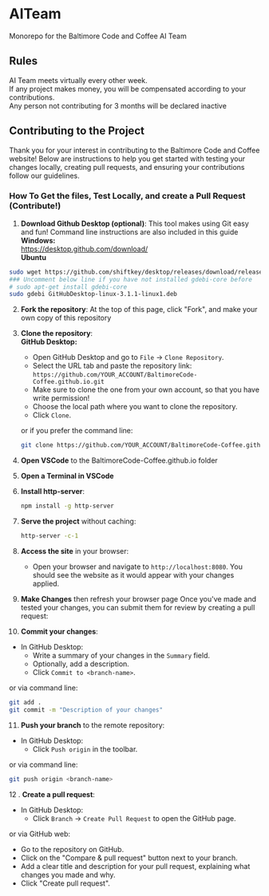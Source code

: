 # AITeam
Monorepo for the Baltimore Code and Coffee AI Team

## Rules
AI Team meets virtually every other week.  
If any project makes money, you will be compensated according to your contributions.  
Any person not contributing for 3 months will be declared inactive  

## Contributing to the Project

Thank you for your interest in contributing to the Baltimore Code and Coffee website! Below are instructions to help you get started with testing your changes locally, creating pull requests, and ensuring your contributions follow our guidelines.

### How To Get the files, Test Locally, and create a Pull Request (Contribute!)

1. **Download Github Desktop (optional)**: This tool makes using Git easy and fun! Command line instructions are also included in this guide    
   **Windows:**  
https://desktop.github.com/download/  
   **Ubuntu**  
```bash
sudo wget https://github.com/shiftkey/desktop/releases/download/release-3.1.1-linux1/GitHubDesktop-linux-3.1.1-linux1.deb
### Uncomment below line if you have not installed gdebi-core before
# sudo apt-get install gdebi-core 
sudo gdebi GitHubDesktop-linux-3.1.1-linux1.deb
```

2. **Fork the repository**:
  At the top of this page, click "Fork", and make your own copy of this repository
3. **Clone the repository**:  
   **GitHub Desktop:** 
   - Open GitHub Desktop and go to `File` -> `Clone Repository`.
   - Select the URL tab and paste the repository link: `https://github.com/YOUR_ACCOUNT/BaltimoreCode-Coffee.github.io.git`
   - Make sure to clone the one from your own account, so that you have write permission!
   - Choose the local path where you want to clone the repository.
   - Click `Clone`.
   
   or if you prefer the command line:
   ```bash
   git clone https://github.com/YOUR_ACCOUNT/BaltimoreCode-Coffee.github.io.git
   ```

4. **Open VSCode** to the BaltimoreCode-Coffee.github.io folder
5. **Open a Terminal in VSCode**
6. **Install http-server**:
   ```bash
   npm install -g http-server
   ```
   
7. **Serve the project** without caching:
     ```bash
     http-server -c-1
     ```
   
8. **Access the site** in your browser:
   - Open your browser and navigate to `http://localhost:8080`. You should see the website as it would appear with your changes applied.

9. **Make Changes** then refresh your browser page
    Once you've made and tested your changes, you can submit them for review by creating a pull request:

10. **Commit your changes**:
   - In GitHub Desktop:
     - Write a summary of your changes in the `Summary` field.
     - Optionally, add a description.
     - Click `Commit to <branch-name>`.
   
   or via command line:
   ```bash
   git add .
   git commit -m "Description of your changes"
   ```
   
11. **Push your branch** to the remote repository:
   - In GitHub Desktop:
     - Click `Push origin` in the toolbar.
   
   or via command line:
   ```bash
   git push origin <branch-name>
   ```
   
12 . **Create a pull request**:
   - In GitHub Desktop:
     - Click `Branch` -> `Create Pull Request` to open the GitHub page.
   
   or via GitHub web:
   - Go to the repository on GitHub.
   - Click on the "Compare & pull request" button next to your branch.
   - Add a clear title and description for your pull request, explaining what changes you made and why.
   - Click "Create pull request".
